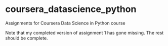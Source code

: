 # coursera_datascience_python
Assignments for Coursera Data Science in Python course


Note that my completed version of assignment 1 has gone missing. The rest should be complete.
